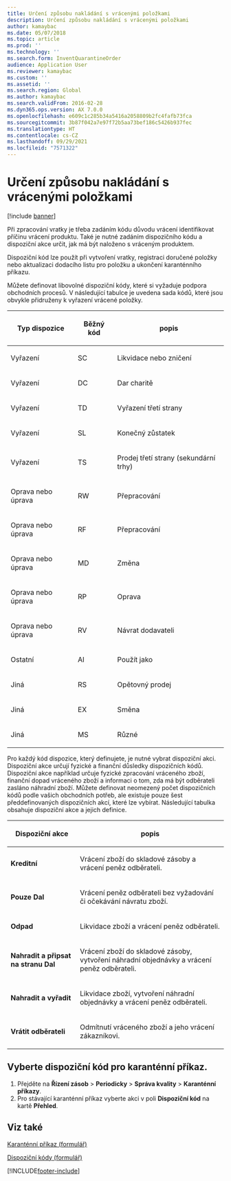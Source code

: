 ```yaml
---
title: Určení způsobu nakládání s vrácenými položkami
description: Určení způsobu nakládání s vrácenými položkami
author: kamaybac
ms.date: 05/07/2018
ms.topic: article
ms.prod: ''
ms.technology: ''
ms.search.form: InventQuarantineOrder
audience: Application User
ms.reviewer: kamaybac
ms.custom: ''
ms.assetid: ''
ms.search.region: Global
ms.author: kamaybac
ms.search.validFrom: 2016-02-28
ms.dyn365.ops.version: AX 7.0.0
ms.openlocfilehash: e609c1c285b34a5416a2058809b2fc4fafb73fca
ms.sourcegitcommit: 3b87f042a7e97f72b5aa73bef186c5426b937fec
ms.translationtype: HT
ms.contentlocale: cs-CZ
ms.lasthandoff: 09/29/2021
ms.locfileid: "7571322"
---
```

# <a name="specify-how-to-dispose-of-returned-items"></a>Určení způsobu nakládání s vrácenými položkami

[!include [banner](../includes/banner.md)]

Při zpracování vratky je třeba zadáním kódu důvodu vrácení identifikovat příčinu vrácení produktu. Také je nutné zadáním dispozičního kódu a dispoziční akce určit, jak má být naloženo s vráceným produktem.

Dispoziční kód lze použít při vytvoření vratky, registraci doručené položky nebo aktualizaci dodacího listu pro položku a ukončení karanténního příkazu.

Můžete definovat libovolné dispoziční kódy, které si vyžaduje podpora obchodních procesů. V následující tabulce je uvedena sada kódů, které jsou obvykle přidruženy k vyřazení vrácené položky.

<table>
<colgroup>
<col />
<col />
<col />
</colgroup>
<thead>
<tr class="header">
<th><p>Typ dispozice</p></th>
<th><p>Běžný kód</p></th>
<th><p>popis</p></th>
</tr>
</thead>
<tbody>
<tr class="odd">
<td><p>Vyřazení</p></td>
<td><p>SC</p></td>
<td><p>Likvidace nebo zničení</p></td>
</tr>
<tr class="even">
<td><p>Vyřazení</p></td>
<td><p>DC</p></td>
<td><p>Dar charitě</p></td>
</tr>
<tr class="odd">
<td><p>Vyřazení</p></td>
<td><p>TD</p></td>
<td><p>Vyřazení třetí strany</p></td>
</tr>
<tr class="even">
<td><p>Vyřazení</p></td>
<td><p>SL</p></td>
<td><p>Konečný zůstatek</p></td>
</tr>
<tr class="odd">
<td><p>Vyřazení</p></td>
<td><p>TS</p></td>
<td><p>Prodej třetí strany (sekundární trhy)</p></td>
</tr>
<tr class="even">
<td><p>Oprava nebo úprava</p></td>
<td><p>RW</p></td>
<td><p>Přepracování</p></td>
</tr>
<tr class="odd">
<td><p>Oprava nebo úprava</p></td>
<td><p>RF</p></td>
<td><p>Přepracování</p></td>
</tr>
<tr class="even">
<td><p>Oprava nebo úprava</p></td>
<td><p>MD</p></td>
<td><p>Změna</p></td>
</tr>
<tr class="odd">
<td><p>Oprava nebo úprava</p></td>
<td><p>RP</p></td>
<td><p>Oprava</p></td>
</tr>
<tr class="even">
<td><p>Oprava nebo úprava</p></td>
<td><p>RV</p></td>
<td><p>Návrat dodavateli</p></td>
</tr>
<tr class="odd">
<td><p>Ostatní</p></td>
<td><p>AI</p></td>
<td><p>Použít jako</p></td>
</tr>
<tr class="even">
<td><p>Jiná</p></td>
<td><p>RS</p></td>
<td><p>Opětovný prodej</p></td>
</tr>
<tr class="odd">
<td><p>Jiná</p></td>
<td><p>EX</p></td>
<td><p>Směna</p></td>
</tr>
<tr class="even">
<td><p>Jiná</p></td>
<td><p>MS</p></td>
<td><p>Různé</p></td>
</tr>
</tbody>
</table>


Pro každý kód dispozice, který definujete, je nutné vybrat dispoziční akci. Dispoziční akce určují fyzické a finanční důsledky dispozičních kódů. Dispoziční akce například určuje fyzické zpracování vráceného zboží, finanční dopad vráceného zboží a informaci o tom, zda má být odběrateli zasláno náhradní zboží. Můžete definovat neomezený počet dispozičních kódů podle vašich obchodních potřeb, ale existuje pouze šest předdefinovaných dispozičních akcí, které lze vybírat. Následující tabulka obsahuje dispoziční akce a jejich definice.

<table>
<colgroup>
<col />
<col />
</colgroup>
<thead>
<tr class="header">
<th><p>Dispoziční akce</p></th>
<th><p>popis</p></th>
</tr>
</thead>
<tbody>
<tr class="odd">
<td><p><strong>Kreditní</strong></p></td>
<td><p>Vrácení zboží do skladové zásoby a vrácení peněz odběrateli.</p></td>
</tr>
<tr class="even">
<td><p><strong>Pouze Dal</strong></p></td>
<td><p>Vrácení peněz odběrateli bez vyžadování či očekávání návratu zboží.</p></td>
</tr>
<tr class="odd">
<td><p><strong>Odpad</strong></p></td>
<td><p>Likvidace zboží a vrácení peněz odběrateli.</p></td>
</tr>
<tr class="even">
<td><p><strong>Nahradit a připsat na stranu Dal</strong></p></td>
<td><p>Vrácení zboží do skladové zásoby, vytvoření náhradní objednávky a vrácení peněz odběrateli.</p></td>
</tr>
<tr class="odd">
<td><p><strong>Nahradit a vyřadit</strong></p></td>
<td><p>Likvidace zboží, vytvoření náhradní objednávky a vrácení peněz odběrateli.</p></td>
</tr>
<tr class="even">
<td><p><strong>Vrátit odběrateli</strong></p></td>
<td><p>Odmítnutí vráceného zboží a jeho vrácení zákazníkovi.</p></td>
</tr>
</tbody>
</table>

## <a name="select-a-disposition-code-for-a-quarantine-order"></a>Vyberte dispoziční kód pro karanténní příkaz.

1. Přejděte na **Řízení zásob** \> **Periodicky** \> **Správa kvality** \> **Karanténní příkazy**.
1. Pro stávající karanténní příkaz vyberte akci v poli **Dispoziční kód** na kartě **Přehled**.

## <a name="see-also"></a>Viz také

[Karanténní příkaz (formulář)](/dynamicsax-2012//quarantine-order-form)

[Dispoziční kódy (formulář)](https://technet.microsoft.com/library/hh597113\(v=ax.60\))

[!INCLUDE[footer-include](../../includes/footer-banner.md)]
